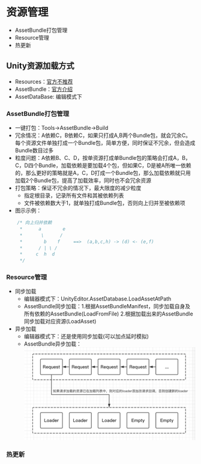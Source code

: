 # 资源管理
* AssetBundle打包管理
* Resource管理
* 热更新

## Unity资源加载方式
* Resources：[官方不推荐](https://unity3d.com/cn/learn/tutorials/topics/best-practices/resources-folder)
* AssetBundle：[官方介绍](https://docs.unity3d.com/Manual/AssetBundlesIntro.html)
* AssetDataBase: 编辑模式下

### AssetBundle打包管理
* 一键打包：Tools->AssetBundle->Build
* 冗余情况：A依赖C，B依赖C，如果只打成A,B两个Bundle包，就会冗余C。每个资源文件单独打成一个Bundle包，简单方便，同时保证不冗余，但会造成Bundle数目过多
* 粒度问题：A依赖B、C、D，按单资源打成单Bundle包的策略会打成A，B，C，D四个Bundle，加载依赖是要加载4个包，但如果C，D是被A所唯一依赖的，那么更好的策略就是A，C，D打成一个Bundle包，那么加载依赖就只用加载2个Bundle包，提高了加载效率，同时也不会冗余资源
* 打包策略：保证不冗余的情况下，最大限度的减少粒度
    - 指定根目录，记录所有文件和其被依赖列表
    - 文件被依赖数大于1，就单独打成Bundle包，否则向上归并至被依赖项
* 图示示例：
~~~c#
    /* 向上归并依赖
     *      a        e                 
     *       \      /                    
     *        b    f     ==>  (a,b,c,h) -> (d) <- (e,f)
     *      / | \ /                          
     *     c  h  d      
     */
~~~
    
### Resource管理
* 同步加载
    - 编辑器模式下：UnityEditor.AssetDatabase.LoadAssetAtPath
    - AssetBundle同步加载：1.根据AssetBundleManifest，同步加载自身及所有依赖的AssetBundle(LoadFromFile) 2.根据加载出来的AssetBundle同步加载对应资源(LoadAsset)
* 异步加载
    - 编辑器模式下：还是使用同步加载(可以加点延时模拟)
    - AssetBundle异步加载：![result](Images/RequestAndLoader.png)

### 热更新
    